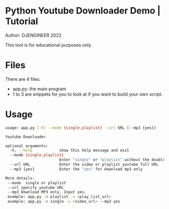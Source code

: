 # Python Youtube Downloader Demo | Tutorial
Author: DJENGINEER 2022

This tool is for educational purposes only.

# Files
There are 4 files.
- app.py: the main program
- 1 to 3 are snippets for you to look at if you want to build your own script.

# Usage

```bash
usage: app.py [-h] --mode {single,playlist} --url URL [--mp3 {yes}]

Youtube Downloader

optional arguments:
  -h, --help            show this help message and exit
  --mode {single,playlist}
                        Enter "single" or "playlist" without the double quotes
  --url URL             Enter the video or playlist youtube full URL
  --mp3 {yes}           Enter the "yes" for download mp3 only

More details:
 --mode  single or playlist 
 --url specify youtube URL 
 --mp3 Download MP3 only. Input yes. 
 example: app.py -m playlist -u <play_list_url> 
 example: app.py -m single -u <video_url> --mp3 yes
```
